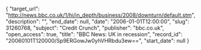 {
  "target_url": "http://news.bbc.co.uk/1/hi/in_depth/business/2008/downturn/default.stm", 
  "description": "", 
  "end_date": null, 
  "date": "2006-01-01T12:00:00", 
  "slug": 31260768, 
  "subject": "Credit Crunch", 
  "publisher": "bbc.co.uk", 
  "open_access": true, 
  "title": "BBC News: UK in recession", 
  "record_id": "20060101T120000/Sp9ERGowJw0yhVHRbdu3ew==", 
  "start_date": null
}

